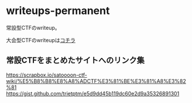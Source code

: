 # writeups-permanent
常設型CTFのwriteup。

大会型CTFのwriteupは[コチラ](https://github.com/8-4-9-0/writeups-event)

## 常設CTFをまとめたサイトへのリンク集
https://scrapbox.io/satoooon-ctf-wiki/%E5%B8%B8%E8%A8%ADCTF%E3%81%BE%E3%81%A8%E3%82%81
https://gist.github.com/trietptm/e5d9dd45b119dc60e2d9a35326891301
